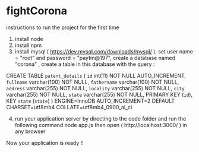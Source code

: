 # fightCorona

instructions to run the project for the first time

1. install node
2. install npm 
3.  install mysql ( https://dev.mysql.com/downloads/mysql/ ),
    set user name = "root" and password = "paytm@197", 
    create a database named "corona" , 
    create a table in this database with the query :

CREATE TABLE `patent_details` (
  `id` int(11) NOT NULL AUTO_INCREMENT,
  `fullname` varchar(100) NOT NULL,
  `fathername` varchar(100) NOT NULL,
  `address` varchar(255) NOT NULL,
  `locality` varchar(255) NOT NULL,
  `city` varchar(255) NOT NULL,
  `state` varchar(255) NOT NULL,
  PRIMARY KEY (`id`),
  KEY `state` (`state`)
) ENGINE=InnoDB AUTO_INCREMENT=2 DEFAULT CHARSET=utf8mb4 COLLATE=utf8mb4_0900_ai_ci

4. run your application server by directing to the code folder and run the following command
  node app.js
  then open ( http://localhost:3000/ ) in any browser

Now your application is ready !!
